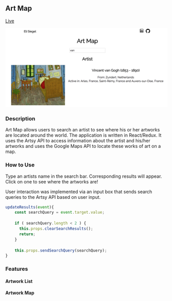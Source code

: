 ## Art Map

[Live](http://elicsiegel.com/Art/)

![main](./assets/home.png)

### Description

Art Map allows users to search an artist to see where his or her artworks are located around the world. The application is written in React/Redux. It uses the Artsy API to access information about the artist and his/her artworks and uses the Google Maps API to locate these works of art on a map.

### How to Use

Type an artists name in the search bar. Corresponding results will appear. Click on one to see where the artworks are!

User interaction was implemented via an input box that sends search queries to the Artsy API based on user input.

```javascript
updateResults(event){
    const searchQuery = event.target.value;
  
    if ( searchQuery.length < 2 ) {
      this.props.clearSearchResults();
      return;
    }

    this.props.sendSearchQuery(searchQuery);
}
```
### Features

#### Artwork List

#### Artwork Map